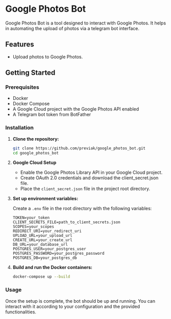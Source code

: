 # Google Photos Bot

Google Photos Bot is a tool designed to interact with Google Photos. It helps in automating the upload of photos via a telegram bot interface.

## Features
- Upload photos to Google Photos.

## Getting Started

### Prerequisites
- Docker
- Docker Compose
- A Google Cloud project with the Google Photos API enabled
- A Telegram bot token from BotFather

### Installation

1. **Clone the repository:**
   ```bash
   git clone https://github.com/previak/google_photos_bot.git
   cd google_photos_bot
   ```

2. **Google Cloud Setup**
   - Enable the Google Photos Library API in your Google Cloud project.
   - Create OAuth 2.0 credentials and download the client_secret.json file.
   - Place the `client_secret.json` file in the project root directory.
     
3. **Set up environment variables:**
   
   Create a `.env` file in the root directory with the following variables:
   ```plaintext
   TOKEN=your_token
   CLIENT_SECRETS_FILE=path_to_client_secrets.json
   SCOPES=your_scopes
   REDIRECT_URI=your_redirect_uri
   UPLOAD_URL=your_upload_url
   CREATE_URL=your_create_url
   DB_URL=your_database_url
   POSTGRES_USER=your_postgres_user
   POSTGRES_PASSWORD=your_postgres_password
   POSTGRES_DB=your_postgres_db
   ```
4. **Build and run the Docker containers:**
   ```bash
   docker-compose up --build
   ```

### Usage
Once the setup is complete, the bot should be up and running. You can interact with it according to your configuration and the provided functionalities.
